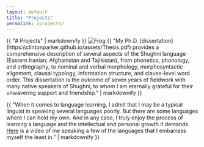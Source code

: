 ```yaml
---
layout: default 
title: "Projects"
permalink: /projects/
---
```


<div class="about-content">
  {{ "# Projects" | markdownify }}

  <img src="https://clintonparker.github.io/assets/images/frog.jpg" alt="Frog" class="about-photo">
  {{ "My Ph.D. [dissertation](https:\\clintonparker.github.io/assets/Thesis.pdf) provides a comprehensive description of several aspects of the Shughni language (Eastern Iranian; Afghanistan and Tajikistan), from phonetics, phonology, and orthography, to nominal and verbal morphology, morphosyntactic alignment, clausal typology, information structure, and clause-level word order.  This dissertation is the outcome of seven years of fieldwork with many native speakers of Shughni, to whom I am eternally grateful for their unwavering support and friendship." | markdownify }}

  {{ "When it comes to language learning, I admit that I may be a typical linguist in speaking several languages poorly. But there are some languages where I can hold my own. And in any case, I truly enjoy the process of learning a language and the intellectual and personal growth it demands. [Here](https://www.youtube.com/watch?v=3tNsOxLkBHw) is a video of me speaking a few of the languages that I embarrass myself the least in." | markdownify }}
</div>

